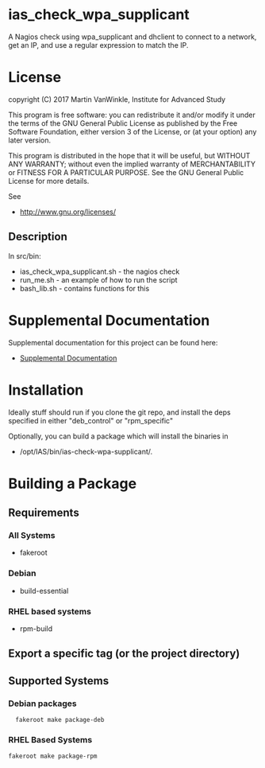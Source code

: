 # ias_check_wpa_supplicant

A Nagios check using wpa_supplicant and dhclient to connect to a network,
get an IP, and use a regular expression to match the IP.

# License

copyright (C) 2017 Martin VanWinkle, Institute for Advanced Study

This program is free software: you can redistribute it and/or modify
it under the terms of the GNU General Public License as published by
the Free Software Foundation, either version 3 of the License, or
(at your option) any later version.

This program is distributed in the hope that it will be useful,
but WITHOUT ANY WARRANTY; without even the implied warranty of
MERCHANTABILITY or FITNESS FOR A PARTICULAR PURPOSE.  See the
GNU General Public License for more details.

See 

* http://www.gnu.org/licenses/

## Description

In src/bin:

* ias_check_wpa_supplicant.sh - the nagios check
* run_me.sh - an example of how to run the script
* bash_lib.sh - contains functions for this

# Supplemental Documentation

Supplemental documentation for this project can be found here:

* [Supplemental Documentation](./doc/index.md)

# Installation

Ideally stuff should run if you clone the git repo, and install the deps specified
in either "deb_control" or "rpm_specific"

Optionally, you can build a package which will install the binaries in

* /opt/IAS/bin/ias-check-wpa-supplicant/.

# Building a Package

## Requirements

### All Systems

* fakeroot

### Debian

* build-essential

### RHEL based systems

* rpm-build

## Export a specific tag (or the project directory)

## Supported Systems

### Debian packages

```
  fakeroot make package-deb
```

### RHEL Based Systems

```
fakeroot make package-rpm
```

